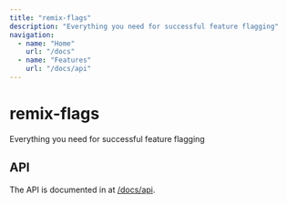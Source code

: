 ```yaml
---
title: "remix-flags"
description: "Everything you need for successful feature flagging"
navigation:
  - name: "Home"
    url: "/docs"
  - name: "Features"
    url: "/docs/api"
---
```


# remix-flags

Everything you need for successful feature flagging

## API

The API is documented in at [/docs/api](/docs/api).
